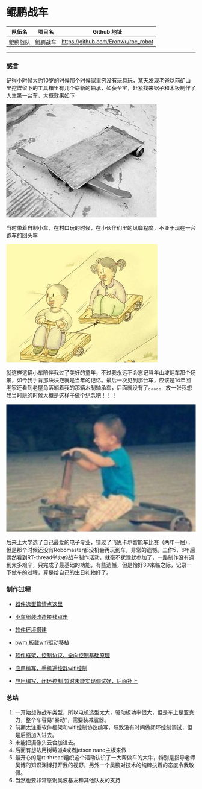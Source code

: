 # 鲲鹏战车 


队伍名 | 项目名 | Github 地址 |
-------|--------|-------------|
鲲鹏战队 | 鲲鹏战车 | https://github.com/Eronwu/roc_robot |

----------
### 感言
记得小时候大约10岁的时候那个时候家里穷没有玩具玩，某天发现老爸以前矿山里挖煤留下的工具箱里有几个崭新的轴承，如获至宝，赶紧找来锯子和木板制作了人生第一台车，大概效果如下

![image](application/roc_car/docs/pic/old_car2.jpg)


当时带着自制小车，在村口玩的时候，在小伙伴们里的风靡程度，不亚于现在一台跑车的回头率

![image](application/roc_car/docs/pic/old_car1.jpg) 

就这样这辆小车陪伴我过了美好的童年，不过我永远不会忘记当年山坡翻车那个场景，如今我手背那块块疤就是当年的记忆。最后一次见到那台车，应该是14年回老家还看到老屋角落躺着我的那辆木制轴承车，后面就没有了。。。。。
放一张我想我当时玩的时候大概是这样子做个纪念吧！！！

![image](application/roc_car/docs/pic/old_car.png) 

后来上大学选了自己最爱的电子专业，错过了飞思卡尔智能车比赛（两年一届），但是那个时候还没有Robomaster都没机会再玩到车，非常的遗憾。工作5，6年后偶然看到RT-thread举办的战车制作活动，就毫不犹豫就参加了，一路制作没有遇到太多艰辛，只完成了最基础的功能，有些遗憾，但是恰好30来临之际，记录一下做车的过程，算是给自己的生日礼物好了。

### 制作过程

- [器件选型篇请点这里](application/roc_car/docs/material_part.md)

- [小车组装改造接线点击](application/roc_car/docs/assemble_part.md)

- [软件环境搭建](application/roc_car/docs/env_part.md)

- [pwm,板载wifi驱动移植](application/roc_car/docs/wifi_driver_part.md)

- [软件框架，控制协议、全向控制基础原理](application/roc_car/docs/app_code_part.md)

- [应用编写，手机遥控器wifi控制](application/roc_car/docs/mobile_wifi_code_part.md)

- [应用编写，闭环控制 暂时未能实现调试好，后面补上 ]()


### 总结
1. 一开始想做战车类型，所以电机选型太大，驱动板功率很大，但是车上是亚克力，整个车容易“暴动”，需要装减震器。
2. 前期太注重软件框架和wifi控制协议编写，导致没有时间做闭环控制调试，但是后面加入进去。
3. 未能把摄像头云台加进去。
4. 后面有想法用树莓派4或者jetson nano主板来做
5. 最开心的是rt-thread组织这个活动认识了一大帮做车的大牛，特别是指导老师吴博的知识渊博打开我的视野，另外一个吴鹏对技术的纯粹执着的态度令我敬佩。
6. 当然也要非常感谢吴波基友和其他队友的支持
